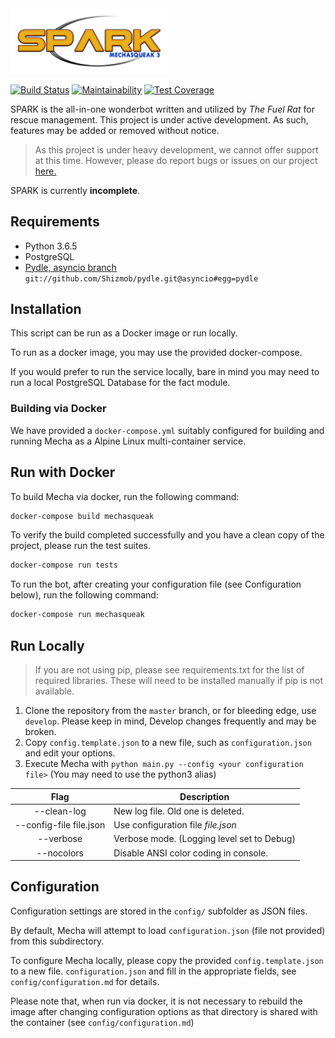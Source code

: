 <img src="https://github.com/FuelRats/pipsqueak3/blob/develop/assets/m3spark.png?raw=true" width="50%" />

[![Build Status](https://travis-ci.org/FuelRats/pipsqueak3.svg?branch=develop)](https://travis-ci.org/FuelRats/pipsqueak3) [![Maintainability](https://api.codeclimate.com/v1/badges/83b536889d48ddfe2557/maintainability)](https://codeclimate.com/github/FuelRats/pipsqueak3/maintainability) [![Test Coverage](https://api.codeclimate.com/v1/badges/83b536889d48ddfe2557/test_coverage)](https://codeclimate.com/github/FuelRats/pipsqueak3/test_coverage)

SPARK is the all-in-one wonderbot written and utilized by *The Fuel Rat* for rescue management.
This project is under active development.  As such, features may be added or removed without notice.

> As this project is under heavy development, we cannot offer support at this time.  However, please do report bugs or issues on our project [here.](http://t.fuelr.at/help)

SPARK is currently **incomplete**.

## Requirements
* Python 3.6.5
* PostgreSQL
* [Pydle, asyncio branch](https://github.com/Shizmob/pydle/tree/asyncio) ``git://github.com/Shizmob/pydle.git@asyncio#egg=pydle``

## Installation
This script can be run as a Docker image or run locally.

To run as a docker image, you may use the provided docker-compose.

If you would prefer to run the service locally, bare in mind you may need to run a local PostgreSQL Database for the fact module.

### Building via Docker
We have provided a `docker-compose.yml` suitably configured for building and running Mecha
as a Alpine Linux multi-container service. 

## Run with Docker
To build Mecha via docker, run the following command:
```bash
docker-compose build mechasqueak
```

To verify the build completed successfully and you have a clean copy of the project, please run
the test suites.
```bash
docker-compose run tests
```

To run the bot, after creating your configuration file (see Configuration below), run the following
command:
```bash
docker-compose run mechasqueak
```

## Run Locally
> If you are not using pip, please see requirements.txt for the list of required libraries.  These will need to be installed manually if pip is not available.

1. Clone the repository from the ``master`` branch, or for bleeding edge, use ``develop``.  Please keep in mind, Develop changes frequently and may be broken.
2. Copy ``config.template.json`` to a new file, such as ``configuration.json`` and edit your options.
3. Execute Mecha with ``python main.py --config <your configuration file>``  (You may need to use the python3 alias)

|    Flag         |    Description                     |
| :--------------:|------------------------------------|
| --clean-log     | New log file.  Old one is deleted. |
| --config-file file.json   | Use configuration file _file.json_      |
| --verbose |  Verbose mode. (Logging level set to Debug) |
| --nocolors | Disable ANSI color coding in console. |

## Configuration
Configuration settings are stored in the `config/` subfolder as JSON files. 

By default, Mecha will attempt to load `configuration.json` (file not provided) from this subdirectory.

To configure Mecha locally, please copy the provided `config.template.json` to a new file.
`configuration.json` and fill in the appropriate fields, see `config/configuration.md` for details.

Please note that, when run via docker, it is not necessary to rebuild the image after changing
configuration options as that directory is shared with the container (see `config/configuration.md`)